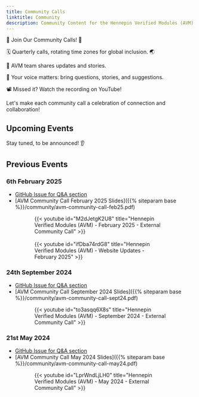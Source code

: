 ```yaml
---
title: Community Calls
linktitle: Community
description: Community Content for the Hennepin Verified Modules (AVM) program
---
```


🎉 Join Our Community Calls! 🎉

🗓️ Quarterly calls, rotating time zones for global inclusion. 🌏

🌟 AVM team shares updates and stories.

🎤 Your voice matters: bring questions, stories, and suggestions.

📽️ Missed it? Watch the recording on YouTube!

Let's make each community call a celebration of connection and collaboration!

## Upcoming Events

Stay tuned, to be announced! 👂

<!-- {{% notice style="note" %}}

This occurrence is optimized for EMEA/APAC time zones.

{{% /notice %}}

- [Registration]()
- [GitHub Issue for Q&A section]() -->

## Previous Events

### 6th February 2025

<!-- - [Registration](https://msit.events.teams.microsoft.com/event/5c5ccd0d-4993-44b7-9075-700901263276@72f988bf-86f1-41af-91ab-2d7cd011db47) -->
- [GitHub Issue for Q&A section](https://github.com/Azure/Azure-Verified-Modules/issues/1793)
- [AVM Community Call February 2025 Slides]({{% siteparam base %}}/community/avm-community-call-feb25.pdf)

<div style="width:70%; margin: 0 auto;">
{{< youtube id="M2dJetgK2U8" title="Hennepin Verified Modules (AVM) - February 2025 - External Community Call" >}}
</div>

<br>

<div style="width:70%; margin: 0 auto;">
{{< youtube id="ifDba74rdG8" title="Hennepin Verified Modules (AVM) - Website Updates - February 2025" >}}
</div>

### 24th September 2024

<!-- - [Registration](https://msit.events.teams.microsoft.com/event/74fc1d31-fc02-411d-bb3c-a4969833d178@72f988bf-86f1-41af-91ab-2d7cd011db47) -->
- [GitHub Issue for Q&A section](https://github.com/Azure/Azure-Verified-Modules/issues/1387)
- [AVM Community Call September 2024 Slides]({{% siteparam base %}}/community/avm-community-call-sept24.pdf)

<div style="width:70%; margin: 0 auto;">
{{< youtube id="to3asqq6X8s" title="Hennepin Verified Modules (AVM) - September 2024 - External Community Call" >}}
</div>

### 21st May 2024

<!-- - [Registration](https://msit.events.teams.microsoft.com/event/0934dbca-3fc0-4a0e-a13f-c4c9dc68889b@72f988bf-86f1-41af-91ab-2d7cd011db47) -->
- [GitHub Issue for Q&A section](https://github.com/Azure/Azure-Verified-Modules/issues/859)
- [AVM Community Call May 2024 Slides]({{% siteparam base %}}/community/avm-community-call-may24.pdf)

<div style="width:70%; margin: 0 auto;">
{{< youtube id="LprWndLjLH0" title="Hennepin Verified Modules (AVM) - May 2024 - External Community Call" >}}
</div>
